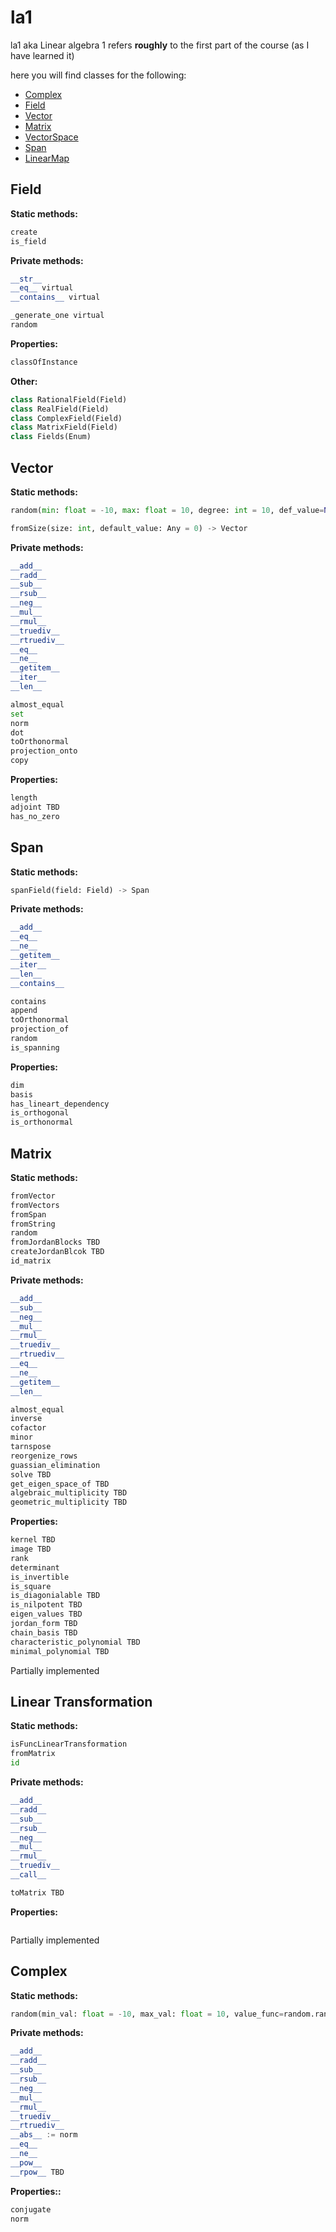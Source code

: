 # la1
la1 aka Linear algebra 1 refers **roughly** to the first part of the course (as I have learned it)

here you will find classes for the following:
* [Complex](https://github.com/danielnachumdev/python-la/blob/main/python_la/la1/Complex.py)
* [Field](https://github.com/danielnachumdev/python-la/blob/main/python_la/la1/Field.py)
* [Vector](https://github.com/danielnachumdev/python-la/blob/main/python_la/la1/Vector.py)
* [Matrix](https://github.com/danielnachumdev/python-la/blob/main/python_la/la1/Matrix.py)
* [VectorSpace](https://github.com/danielnachumdev/python-la/blob/main/python_la/la1/VectorSpace.py)
* [Span](https://github.com/danielnachumdev/python-la/blob/main/python_la/la1/Span.py)
* [LinearMap](https://github.com/danielnachumdev/python-la/blob/main/python_la/la1/LinearMap.py)



## Field
__Static methods:__
```python
create
is_field
```
__Private methods:__
```python
__str__
__eq__ virtual
__contains__ virtual

_generate_one virtual
random
```
__Properties:__
```python
classOfInstance
```
__Other:__
```python
class RationalField(Field)
class RealField(Field)
class ComplexField(Field)
class MatrixField(Field)
class Fields(Enum)

```


## Vector
__Static methods:__
```python
random(min: float = -10, max: float = 10, degree: int = 10, def_value=None, f: Field = Field) -> Vector

fromSize(size: int, default_value: Any = 0) -> Vector
```
__Private methods:__
```python
__add__
__radd__
__sub__
__rsub__
__neg__
__mul__
__rmul__
__truediv__
__rtruediv__
__eq__
__ne__
__getitem__
__iter__
__len__

almost_equal
set
norm
dot
toOrthonormal
projection_onto
copy
```
__Properties:__
```python
length
adjoint TBD
has_no_zero
```

## Span
__Static methods:__
```python
spanField(field: Field) -> Span
```
__Private methods:__
```python
__add__
__eq__
__ne__
__getitem__
__iter__
__len__
__contains__

contains
append
toOrthonormal
projection_of
random
is_spanning
```
__Properties:__
```python
dim
basis
has_lineart_dependency
is_orthogonal
is_orthonormal
```

## Matrix
__Static methods:__
```python
fromVector
fromVectors
fromSpan
fromString
random
fromJordanBlocks TBD
createJordanBlcok TBD
id_matrix
```
__Private methods:__
```python
__add__
__sub__
__neg__
__mul__
__rmul__
__truediv__
__rtruediv__
__eq__
__ne__
__getitem__
__len__

almost_equal
inverse
cofactor
minor
tarnspose
reorgenize_rows
guassian_elimination
solve TBD
get_eigen_space_of TBD
algebraic_multiplicity TBD
geometric_multiplicity TBD
```
__Properties:__
```python
kernel TBD
image TBD
rank
determinant
is_invertible
is_square
is_diagonialable TBD
is_nilpotent TBD
eigen_values TBD
jordan_form TBD
chain_basis TBD
characteristic_polynomial TBD
minimal_polynomial TBD
```
Partially implemented

## Linear Transformation
__Static methods:__
```python
isFuncLinearTransformation
fromMatrix
id
```
__Private methods:__
```python
__add__
__radd__
__sub__
__rsub__
__neg__
__mul__
__rmul__
__truediv__
__call__

toMatrix TBD
```
__Properties:__
```python

```
Partially implemented

## Complex
__Static methods:__
```python
random(min_val: float = -10, max_val: float = 10, value_func=random.randint) -> Complex:
```
__Private methods:__
```python
__add__
__radd__
__sub__
__rsub__
__neg__
__mul__
__rmul__
__truediv__
__rtruediv__
__abs__ := norm
__eq__
__ne__
__pow__
__rpow__ TBD
```
__Properties::__
```python
conjugate
norm
```